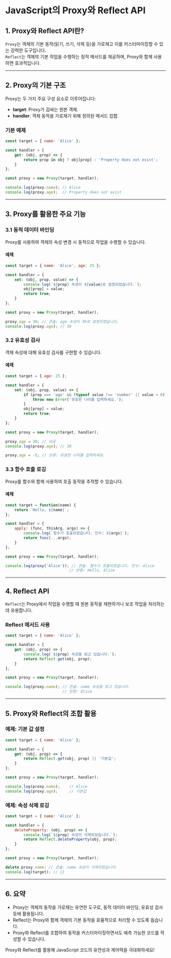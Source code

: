 
# JavaScript의 Proxy와 Reflect API

## 1. Proxy와 Reflect API란?
`Proxy`는 객체의 기본 동작(읽기, 쓰기, 삭제 등)을 가로채고 이를 커스터마이징할 수 있는 강력한 도구입니다.  
`Reflect`는 객체의 기본 작업을 수행하는 정적 메서드를 제공하며, Proxy와 함께 사용하면 효과적입니다.

---

## 2. Proxy의 기본 구조
Proxy는 두 가지 주요 구성 요소로 이루어집니다:
- **target**: Proxy가 감싸는 원본 객체.
- **handler**: 객체 동작을 가로채기 위해 정의된 메서드 집합.

### 기본 예제
```javascript
const target = { name: 'Alice' };

const handler = {
    get: (obj, prop) => {
        return prop in obj ? obj[prop] : 'Property does not exist';
    }
};

const proxy = new Proxy(target, handler);

console.log(proxy.name); // Alice
console.log(proxy.age);  // Property does not exist
```

---

## 3. Proxy를 활용한 주요 기능

### 3.1 동적 데이터 바인딩
Proxy를 사용하여 객체의 속성 변경 시 동적으로 작업을 수행할 수 있습니다.

#### 예제
```javascript
const target = { name: 'Alice', age: 25 };

const handler = {
    set: (obj, prop, value) => {
        console.log(`${prop} 속성이 ${value}로 설정되었습니다.`);
        obj[prop] = value;
        return true;
    }
};

const proxy = new Proxy(target, handler);

proxy.age = 30; // 콘솔: age 속성이 30로 설정되었습니다.
console.log(proxy.age); // 30
```

### 3.2 유효성 검사
객체 속성에 대해 유효성 검사를 구현할 수 있습니다.

#### 예제
```javascript
const target = { age: 25 };

const handler = {
    set: (obj, prop, value) => {
        if (prop === 'age' && (typeof value !== 'number' || value < 0)) {
            throw new Error('유효한 나이를 입력하세요.');
        }
        obj[prop] = value;
        return true;
    }
};

const proxy = new Proxy(target, handler);

proxy.age = 30; // 성공
console.log(proxy.age); // 30

proxy.age = -5; // 오류: 유효한 나이를 입력하세요.
```

### 3.3 함수 호출 로깅
Proxy를 함수와 함께 사용하여 호출 동작을 추적할 수 있습니다.

#### 예제
```javascript
const target = function(name) {
    return `Hello, ${name}`;
};

const handler = {
    apply: (func, thisArg, args) => {
        console.log(`함수가 호출되었습니다. 인수: ${args}`);
        return func(...args);
    }
};

const proxy = new Proxy(target, handler);

console.log(proxy('Alice')); // 콘솔: 함수가 호출되었습니다. 인수: Alice
                            // 반환: Hello, Alice
```

---

## 4. Reflect API

`Reflect`는 Proxy에서 작업을 수행할 때 원본 동작을 재현하거나 보조 작업을 처리하는 데 유용합니다.

### Reflect 메서드 사용
```javascript
const target = { name: 'Alice' };

const handler = {
    get: (obj, prop) => {
        console.log(`${prop} 속성을 읽고 있습니다.`);
        return Reflect.get(obj, prop);
    }
};

const proxy = new Proxy(target, handler);

console.log(proxy.name); // 콘솔: name 속성을 읽고 있습니다.
                         // 반환: Alice
```

---

## 5. Proxy와 Reflect의 조합 활용

### 예제: 기본 값 설정
```javascript
const target = { name: 'Alice' };

const handler = {
    get: (obj, prop) => {
        return Reflect.get(obj, prop) || '기본값';
    }
};

const proxy = new Proxy(target, handler);

console.log(proxy.name);    // Alice
console.log(proxy.age);     // 기본값
```

### 예제: 속성 삭제 로깅
```javascript
const target = { name: 'Alice' };

const handler = {
    deleteProperty: (obj, prop) => {
        console.log(`${prop} 속성이 삭제되었습니다.`);
        return Reflect.deleteProperty(obj, prop);
    }
};

const proxy = new Proxy(target, handler);

delete proxy.name; // 콘솔: name 속성이 삭제되었습니다.
console.log(target); // {}
```

---

## 6. 요약
- Proxy는 객체의 동작을 가로채는 유연한 도구로, 동적 데이터 바인딩, 유효성 검사 등에 활용됩니다.
- Reflect는 Proxy와 함께 객체의 기본 동작을 효율적으로 처리할 수 있도록 돕습니다.
- Proxy와 Reflect를 조합하여 동작을 커스터마이징하면서도 예측 가능한 코드를 작성할 수 있습니다.

Proxy와 Reflect를 활용해 JavaScript 코드의 유연성과 제어력을 극대화하세요!
